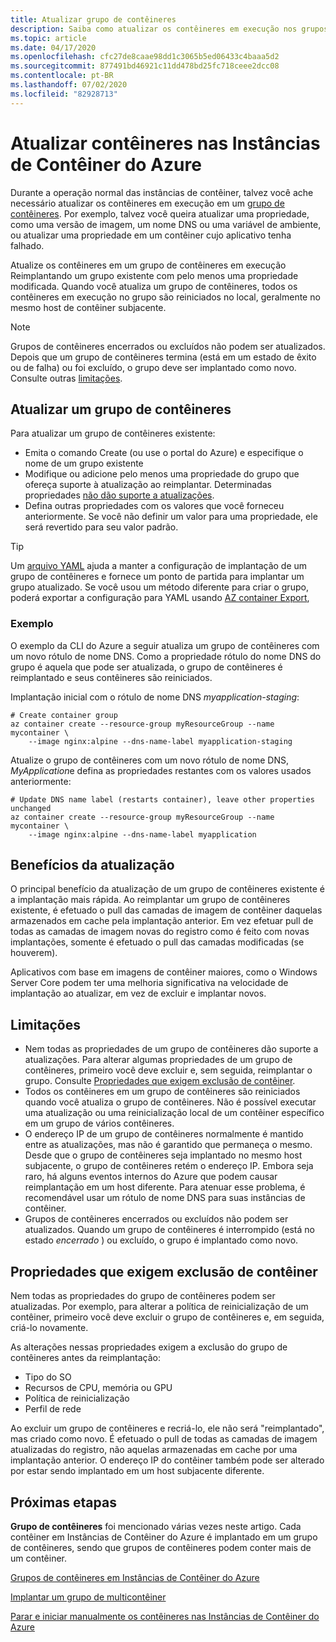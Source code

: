```yaml
---
title: Atualizar grupo de contêineres
description: Saiba como atualizar os contêineres em execução nos grupos de contêineres das Instâncias de Contêiner do Azure.
ms.topic: article
ms.date: 04/17/2020
ms.openlocfilehash: cfc27de8caae98dd1c3065b5ed06433c4baaa5d2
ms.sourcegitcommit: 877491bd46921c11dd478bd25fc718ceee2dcc08
ms.contentlocale: pt-BR
ms.lasthandoff: 07/02/2020
ms.locfileid: "82928713"
---
```

# <a name="update-containers-in-azure-container-instances"></a>Atualizar contêineres nas Instâncias de Contêiner do Azure

Durante a operação normal das instâncias de contêiner, talvez você ache necessário atualizar os contêineres em execução em um [grupo de contêineres](./container-instances-container-groups.md). Por exemplo, talvez você queira atualizar uma propriedade, como uma versão de imagem, um nome DNS ou uma variável de ambiente, ou atualizar uma propriedade em um contêiner cujo aplicativo tenha falhado.

Atualize os contêineres em um grupo de contêineres em execução Reimplantando um grupo existente com pelo menos uma propriedade modificada. Quando você atualiza um grupo de contêineres, todos os contêineres em execução no grupo são reiniciados no local, geralmente no mesmo host de contêiner subjacente.

> [!NOTE]
> Grupos de contêineres encerrados ou excluídos não podem ser atualizados. Depois que um grupo de contêineres termina (está em um estado de êxito ou de falha) ou foi excluído, o grupo deve ser implantado como novo. Consulte outras [limitações](#limitations).

## <a name="update-a-container-group"></a>Atualizar um grupo de contêineres

Para atualizar um grupo de contêineres existente:

* Emita o comando Create (ou use o portal do Azure) e especifique o nome de um grupo existente 
* Modifique ou adicione pelo menos uma propriedade do grupo que ofereça suporte à atualização ao reimplantar. Determinadas propriedades [não dão suporte a atualizações](#properties-that-require-container-delete).
* Defina outras propriedades com os valores que você forneceu anteriormente. Se você não definir um valor para uma propriedade, ele será revertido para seu valor padrão.

> [!TIP]
> Um [arquivo YAML](./container-instances-container-groups.md#deployment) ajuda a manter a configuração de implantação de um grupo de contêineres e fornece um ponto de partida para implantar um grupo atualizado. Se você usou um método diferente para criar o grupo, poderá exportar a configuração para YAML usando [AZ container Export][az-container-export], 

### <a name="example"></a>Exemplo

O exemplo da CLI do Azure a seguir atualiza um grupo de contêineres com um novo rótulo de nome DNS. Como a propriedade rótulo do nome DNS do grupo é aquela que pode ser atualizada, o grupo de contêineres é reimplantado e seus contêineres são reiniciados.

Implantação inicial com o rótulo de nome DNS *myapplication-staging*:

```azurecli-interactive
# Create container group
az container create --resource-group myResourceGroup --name mycontainer \
    --image nginx:alpine --dns-name-label myapplication-staging
```

Atualize o grupo de contêineres com um novo rótulo de nome DNS, *MyApplication*e defina as propriedades restantes com os valores usados anteriormente:

```azurecli-interactive
# Update DNS name label (restarts container), leave other properties unchanged
az container create --resource-group myResourceGroup --name mycontainer \
    --image nginx:alpine --dns-name-label myapplication
```

## <a name="update-benefits"></a>Benefícios da atualização

O principal benefício da atualização de um grupo de contêineres existente é a implantação mais rápida. Ao reimplantar um grupo de contêineres existente, é efetuado o pull das camadas de imagem de contêiner daquelas armazenados em cache pela implantação anterior. Em vez efetuar pull de todas as camadas de imagem novas do registro como é feito com novas implantações, somente é efetuado o pull das camadas modificadas (se houverem).

Aplicativos com base em imagens de contêiner maiores, como o Windows Server Core podem ter uma melhoria significativa na velocidade de implantação ao atualizar, em vez de excluir e implantar novos.

## <a name="limitations"></a>Limitações

* Nem todas as propriedades de um grupo de contêineres dão suporte a atualizações. Para alterar algumas propriedades de um grupo de contêineres, primeiro você deve excluir e, sem seguida, reimplantar o grupo. Consulte [Propriedades que exigem exclusão de contêiner](#properties-that-require-container-delete).
* Todos os contêineres em um grupo de contêineres são reiniciados quando você atualiza o grupo de contêineres. Não é possível executar uma atualização ou uma reinicialização local de um contêiner específico em um grupo de vários contêineres.
* O endereço IP de um grupo de contêineres normalmente é mantido entre as atualizações, mas não é garantido que permaneça o mesmo. Desde que o grupo de contêineres seja implantado no mesmo host subjacente, o grupo de contêineres retém o endereço IP. Embora seja raro, há alguns eventos internos do Azure que podem causar reimplantação em um host diferente. Para atenuar esse problema, é recomendável usar um rótulo de nome DNS para suas instâncias de contêiner.
* Grupos de contêineres encerrados ou excluídos não podem ser atualizados. Quando um grupo de contêineres é interrompido (está no estado *encerrado* ) ou excluído, o grupo é implantado como novo.

## <a name="properties-that-require-container-delete"></a>Propriedades que exigem exclusão de contêiner

Nem todas as propriedades do grupo de contêineres podem ser atualizadas. Por exemplo, para alterar a política de reinicialização de um contêiner, primeiro você deve excluir o grupo de contêineres e, em seguida, criá-lo novamente.

As alterações nessas propriedades exigem a exclusão do grupo de contêineres antes da reimplantação:

* Tipo do SO
* Recursos de CPU, memória ou GPU
* Política de reinicialização
* Perfil de rede

Ao excluir um grupo de contêineres e recriá-lo, ele não será "reimplantado", mas criado como novo. É efetuado o pull de todas as camadas de imagem atualizadas do registro, não aquelas armazenadas em cache por uma implantação anterior. O endereço IP do contêiner também pode ser alterado por estar sendo implantado em um host subjacente diferente.

## <a name="next-steps"></a>Próximas etapas

**Grupo de contêineres** foi mencionado várias vezes neste artigo. Cada contêiner em Instâncias de Contêiner do Azure é implantado em um grupo de contêineres, sendo que grupos de contêineres podem conter mais de um contêiner.

[Grupos de contêineres em Instâncias de Contêiner do Azure](./container-instances-container-groups.md)

[Implantar um grupo de multicontêiner](container-instances-multi-container-group.md)

[Parar e iniciar manualmente os contêineres nas Instâncias de Contêiner do Azure](container-instances-stop-start.md)

<!-- LINKS - External -->

<!-- LINKS - Internal -->
[az-container-create]: /cli/azure/container?view=azure-cli-latest#az-container-create
[azure-cli-install]: /cli/azure/install-azure-cli
[az-container-export]: /cli/azure/container#az-container-export
